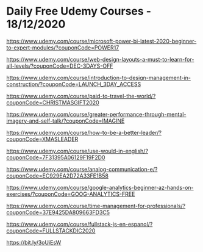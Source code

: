 # Daily Free Udemy Courses - 18/12/2020

https://www.udemy.com/course/microsoft-power-bi-latest-2020-beginner-to-expert-modules/?couponCode=POWER17
https://www.udemy.com/course/web-design-layouts-a-must-to-learn-for-all-levels/?couponCode=DEC-3DAYS-OFF
https://www.udemy.com/course/introduction-to-design-management-in-construction/?couponCode=LAUNCH_3DAY_ACCESS
https://www.udemy.com/course/paid-to-travel-the-world/?couponCode=CHRISTMASGIFT2020
https://www.udemy.com/course/greater-performance-through-mental-imagery-and-self-talk/?couponCode=IMAGINE
https://www.udemy.com/course/how-to-be-a-better-leader/?couponCode=XMASLEADER
https://www.udemy.com/course/use-would-in-english/?couponCode=7F31395A06129F19F2D0
https://www.udemy.com/course/analog-communication-e/?couponCode=EC929EA2D72A33FE1B58
https://www.udemy.com/course/google-analytics-beginner-az-hands-on-exercises/?couponCode=GOOG-ANALYTICS-FREE
https://www.udemy.com/course/time-management-for-professionals/?couponCode=37E9425DA809663FD3C5
https://www.udemy.com/course/fullstack-js-en-espanol/?couponCode=FULLSTACKDIC2020
https://bit.ly/3oUiEsW
